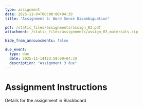 ```yaml
---
type: assignment
date: 2025-11-04T00:00:00+04:30
title: "Assignment 3: Word Sense Disambiguation"

pdf: /static_files/assignments/assign_03.pdf
attachment: /static_files/assignments/assign_03_materials.zip

hide_from_announcments: false

due_event: 
  type: due
  date: 2025-11-14T23:59:00+04:30
  description: "Assignment 3 due"
---
```


# Assignment Instructions

Details for the assignment in Blackboard

